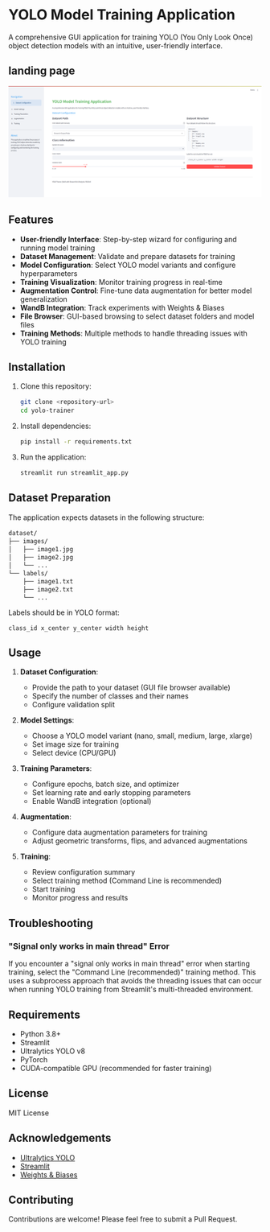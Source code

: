# YOLO Model Training Application

A comprehensive GUI application for training YOLO (You Only Look Once) object detection models with an intuitive, user-friendly interface.


## landing page

![alt text](/images/landing_page.png)

## Features

- **User-friendly Interface**: Step-by-step wizard for configuring and running model training
- **Dataset Management**: Validate and prepare datasets for training
- **Model Configuration**: Select YOLO model variants and configure hyperparameters
- **Training Visualization**: Monitor training progress in real-time
- **Augmentation Control**: Fine-tune data augmentation for better model generalization
- **WandB Integration**: Track experiments with Weights & Biases
- **File Browser**: GUI-based browsing to select dataset folders and model files
- **Training Methods**: Multiple methods to handle threading issues with YOLO training

## Installation

1. Clone this repository:
   ```bash
   git clone <repository-url>
   cd yolo-trainer
   ```

2. Install dependencies:
   ```bash
   pip install -r requirements.txt
   ```

3. Run the application:
   ```bash
   streamlit run streamlit_app.py
   ```

## Dataset Preparation

The application expects datasets in the following structure:

```
dataset/
├── images/
│   ├── image1.jpg
│   ├── image2.jpg
│   └── ...
└── labels/
    ├── image1.txt
    ├── image2.txt
    └── ...
```

Labels should be in YOLO format:
```
class_id x_center y_center width height
```

## Usage

1. **Dataset Configuration**:
   - Provide the path to your dataset (GUI file browser available)
   - Specify the number of classes and their names
   - Configure validation split

2. **Model Settings**:
   - Choose a YOLO model variant (nano, small, medium, large, xlarge)
   - Set image size for training
   - Select device (CPU/GPU)

3. **Training Parameters**:
   - Configure epochs, batch size, and optimizer
   - Set learning rate and early stopping parameters
   - Enable WandB integration (optional)

4. **Augmentation**:
   - Configure data augmentation parameters for training
   - Adjust geometric transforms, flips, and advanced augmentations

5. **Training**:
   - Review configuration summary
   - Select training method (Command Line is recommended)
   - Start training
   - Monitor progress and results

## Troubleshooting

### "Signal only works in main thread" Error
If you encounter a "signal only works in main thread" error when starting training, select the "Command Line (recommended)" training method. This uses a subprocess approach that avoids the threading issues that can occur when running YOLO training from Streamlit's multi-threaded environment.

## Requirements

- Python 3.8+
- Streamlit
- Ultralytics YOLO v8
- PyTorch
- CUDA-compatible GPU (recommended for faster training)

## License

MIT License

## Acknowledgements

- [Ultralytics YOLO](https://github.com/ultralytics/ultralytics)
- [Streamlit](https://streamlit.io)
- [Weights & Biases](https://wandb.ai)

## Contributing

Contributions are welcome! Please feel free to submit a Pull Request. 